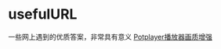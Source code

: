 # usefulURL
一些网上遇到的优质答案，非常具有意义
[Potplayer播放器画质增强](https://cloud.tencent.com/developer/article/2134562)
